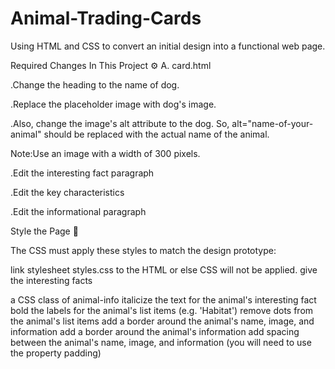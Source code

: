 # Animal-Trading-Cards
Using HTML and CSS to convert an initial design into a functional web page.

Required Changes In This Project ⚙️
A. card.html

.Change the heading to the name of dog.

.Replace the placeholder image with dog's image.

.Also, change the image's alt attribute to the dog. So, alt="name-of-your-animal" should be replaced with the actual name of the animal.

Note:Use an image with a width of 300 pixels.

.Edit the interesting fact paragraph

.Edit the key characteristics

.Edit the informational paragraph

 Style the Page 🕺
 
The CSS must apply these styles to match the design prototype:

link stylesheet styles.css to the HTML or else CSS will not be applied.
give the interesting facts <div> a CSS class of animal-info
italicize the text for the animal's interesting fact
bold the labels for the animal's list items (e.g. 'Habitat')
remove dots from the animal's list items
add a border around the animal's name, image, and information
add a border around the animal's information
add spacing between the animal's name, image, and information (you will need to use the property padding)

